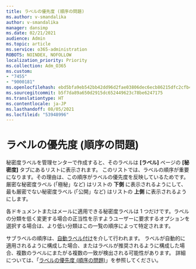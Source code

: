 ```yaml
---
title: ラベルの優先度 (順序の問題)
ms.author: v-smandalika
author: v-smandalika
manager: dansimp
ms.date: 02/21/2021
audience: Admin
ms.topic: article
ms.service: o365-administration
ROBOTS: NOINDEX, NOFOLLOW
localization_priority: Priority
ms.collection: Adm_O365
ms.custom:
- "7455"
- "9000181"
ms.openlocfilehash: ebd5bfa9eb542bb42dd96d2fae03806dec6ecb86215dfc2cfb46d8c618b616b6
ms.sourcegitcommit: b5f7da89a650d2915dc652449623c78be6247175
ms.translationtype: HT
ms.contentlocale: ja-JP
ms.lasthandoff: 08/05/2021
ms.locfileid: "53948996"
---
```

# <a name="label-priority-order-matters"></a>ラベルの優先度 (順序の問題)

秘密度ラベルを管理センターで作成すると、そのラベルは **[ラベル]** ページの **[秘密度]** タブにあるリストに表示されます。 このリストでは、ラベルの順序が重要になります。その理由は、この順序がラベルの優先度を反映しているためです。 厳密な秘密度ラベル (「極秘」など) はリストの **下側** に表示されるようにして、最も厳密でない秘密度ラベル (「公開」など) はリストの **上側** に表示されるようにします。

各ドキュメントまたはメールに適用できる秘密度ラベルは 1 つだけです。ラベルの分類を低く変更する場合の正当性を示すようユーザーに要求するオプションを選択する場合は、より低い分類はこの一覧の順序によって特定されます。

サブラベルの順序は、[自動ラベル付け](https://docs.microsoft.com/microsoft-365/compliance/apply-sensitivity-label-automatically)を介して行われます。 ラベルが自動的に適用されるように構成した場合、またはラベルが推奨されるように構成した場合、複数のラベルにまたがる複数の一致が検出される可能性があります。 詳細については、「[ラベルの優先度 (順序の問題)](https://docs.microsoft.com/microsoft-365/compliance/sensitivity-labels)」を参照してください。